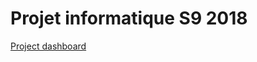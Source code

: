 # Projet informatique S9 2018

[Project dashboard](https://confluence.voidwork.fr/display/EN/ENIB-PRI2018)